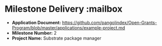 # Milestone Delivery :mailbox

- **Application Document:** https://github.com/pangolindex/Open-Grants-Program/blob/master/applications/example-project.md
- **Milestone Number:** 2
- **Project Name:** Substrate package manager

